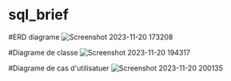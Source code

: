 # sql_brief
#ERD diagrame
![Screenshot 2023-11-20 173208](https://github.com/BilalChbanat/sql_brief/assets/117037147/e4978b32-502b-408c-80f0-774aa9204353)

#Diagrame de classe
![Screenshot 2023-11-20 194317](https://github.com/BilalChbanat/sql_brief/assets/117037147/eee779cb-5b5b-4b76-991c-3d80b8559574)

#Diagrame de cas d'utilisatuer
![Screenshot 2023-11-20 200135](https://github.com/BilalChbanat/sql_brief/assets/117037147/ce7fcc7d-5537-4476-96de-df61979556fe)

